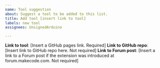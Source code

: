 ```yaml
---
name: Tool suggestion
about: Suggest a tool to be added to this list.
title: Add tool [insert link to tool]
labels: new tool
assignees: UnsignedArduino

---
```


**Link to tool**: [Insert a GitHub pages link. Required]
**Link to GitHub repo**: [Insert link to GitHub repo here. Not required]
**Link to Forum post**: [Insert a link to a Forum post if the extension was introduced at forum.makecode.com. Not required]
